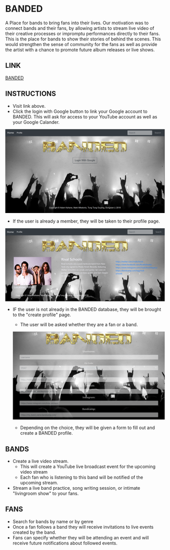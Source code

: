 # BANDED
A Place for bands to bring fans into their lives.
Our motivation was to connect bands and their fans, by allowing artists to stream live video of their creative processes or impromptu performances directly to their fans. This is the place for bands to show their stories of behind the scenes.
This would strengthen the sense of community for the fans as well as provide the artist with a chance to promote future album releases or live shows.


## LINK
[BANDED](https://banded.herokuapp.com/ "BANDED")

## INSTRUCTIONS
  * Visit link above.
  * Click the login with Google button to link your Google account to BANDED. This will ask for access to your YouTube account as well as     your Google Calander.
  
  ![image showing heroku deployment](public/assets/images/login.png)
  
  * If the user is already a member, they will be taken to their profile page.
  
  ![image showing heroku deployment](public/assets/images/banded.PNG)
  
  * IF the user is not already in the BANDED database, they will be brought to the "create profile" page.
    * The user will be asked whether they are a fan or a band.
    
    ![image showing heroku deployment](public/assets/images/banded_form.PNG)
    
    * Depending on the choice, they will be given a form to fill out and create a BANDED profile.
    
   

## BANDS
  * Create a live video stream.
    * This will create a YouTube live broadcast event for the upcoming video stream
    * Each fan who is listening to this band will be notified of the upcoming stream.
  * Stream a live band practice, song writing session, or intimate "livingroom show" to your fans.

## FANS
  * Search for bands by name or by genre
  * Once a fan follows a band they will receive invitations to live events created by the band.
  * Fans can specify whether they will be attending an event and will receive future notifications about followed events. 